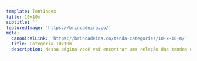 ```yaml
---
template: TentIndex
title: 10x10m
subtitle: ''
featuredImage: 'https://brincadeira.co/'
meta:
  canonicalLink: 'https://brincadeira.co/tenda-categories/10-x-10-m/'
  title: Categoria 10x10m
  description: Nessa página você vai encontrar uma relação das tendas de 10 metros que temos disponíveis na Brincadeira de Criança
---
```


